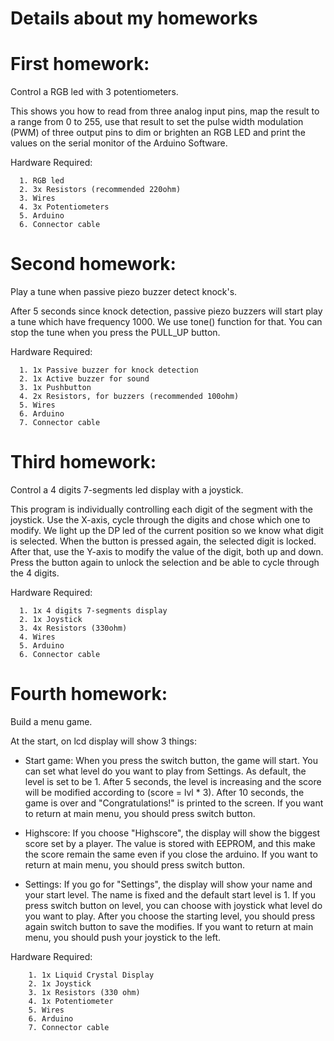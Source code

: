# Details about my homeworks

# First homework:

  Control a RGB led with 3 potentiometers.
  
  This shows you how to read from three analog input pins, map the result to a range from 0 to 255, use that result to set the pulse width   modulation (PWM) of three output pins to dim or brighten an RGB LED and print the values on the serial monitor of the Arduino Software.
  
  Hardware Required:
      
      1. RGB led
      2. 3x Resistors (recommended 220ohm)
      3. Wires
      4. 3x Potentiometers
      5. Arduino
      6. Connector cable

# Second homework:
  
  Play a tune when passive piezo buzzer detect knock's.
  
  After 5 seconds since knock detection, passive piezo buzzers will start play a tune which have frequency 1000. We use tone() function     for that.
  You can stop the tune when you press the PULL_UP button.
  
  Hardware Required:
      
      1. 1x Passive buzzer for knock detection
      2. 1x Active buzzer for sound
      3. 1x Pushbutton
      4. 2x Resistors, for buzzers (recommended 100ohm)
      5. Wires
      6. Arduino
      7. Connector cable
      
# Third homework:

  Control a 4 digits 7-segments led display with a joystick.
  
  This program is individually controlling each digit of the segment with the joystick. Use the X-axis, cycle through the digits and chose which one to modify. We light up the DP led of the current position so we know what digit is selected. When the button is pressed again, the selected digit is locked. After that, use the Y-axis to modify the value of the digit, both up and down. Press the button again to unlock the selection and be able to cycle through the 4 digits.
  
  Hardware Required:
    
      1. 1x 4 digits 7-segments display
      2. 1x Joystick
      3. 4x Resistors (330ohm)
      4. Wires
      5. Arduino
      6. Connector cable
  
  
 # Fourth homework:
 
  Build a menu game.
  
  At the start, on lcd display will show 3 things:
  
  - Start game:
      When you press the switch button, the game will start. You can set what level do you want to play from Settings. As default, the level is set to be 1. After 5 seconds, the level is increasing and the score will be modified according to (score = lvl * 3). After 10 seconds, the game is over and "Congratulations!" is printed to the screen. If you want to return at main menu, you should press switch button.
      
  - Highscore:
       If you choose "Highscore", the display will show the biggest score set by a player. The value is stored with EEPROM, and this make the score remain the same even if you close the arduino. If you want to return at main menu, you should press switch button.
       
  - Settings:
      If you go for "Settings", the display will show your name and your start level. The name is fixed and the default start level is 1. If you press switch button on level, you can choose with joystick what level do you want to play. After you choose the starting level, you should press again switch button to save the modifies. If you want to return at main menu, you should push your joystick to the left.
     
  Hardware Required:
      
        1. 1x Liquid Crystal Display
        2. 1x Joystick
        3. 1x Resistors (330 ohm)
        4. 1x Potentiometer
        5. Wires
        6. Arduino
        7. Connector cable


  
  
  
